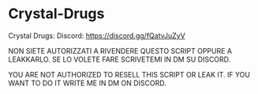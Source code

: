# Crystal-Drugs
Crystal Drugs: Discord: https://discord.gg/fQatvJuZyV


NON SIETE AUTORIZZATI A RIVENDERE QUESTO SCRIPT OPPURE A LEAKKARLO. SE LO VOLETE FARE SCRIVETEMI IN DM SU DISCORD.

YOU ARE NOT AUTHORIZED TO RESELL THIS SCRIPT OR LEAK IT. IF YOU WANT TO DO IT WRITE ME IN DM ON DISCORD.
